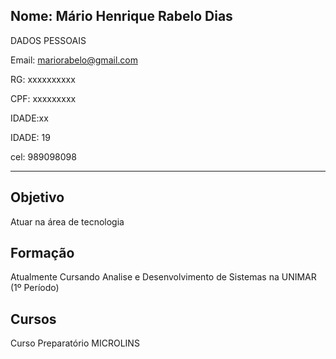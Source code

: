 
Nome: Mário Henrique Rabelo Dias
---
DADOS PESSOAIS

Email: mariorabelo@gmail.com

RG: xxxxxxxxxx

CPF: xxxxxxxxx

IDADE:xx

IDADE: 19

cel: 989098098

---

Objetivo
---
Atuar na área de tecnologia

Formação
---
Atualmente Cursando Analise e Desenvolvimento de Sistemas na UNIMAR (1º Período)

Cursos 
---
Curso Preparatório MICROLINS

